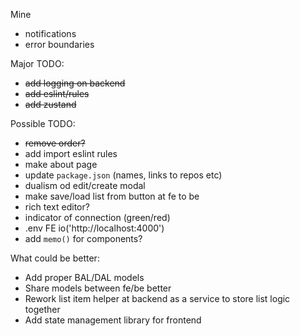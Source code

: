 Mine
- notifications
- error boundaries

Major TODO:
- ~~add logging on backend~~
- ~~add eslint/rules~~
- ~~add zustand~~

Possible TODO:
- ~~remove order?~~
- add import eslint rules
- make about page
- update `package.json` (names, links to repos etc)
- dualism od edit/create modal
- make save/load list from button at fe to be
- rich text editor?
- indicator of connection (green/red)
- .env FE io('http://localhost:4000')
- add `memo()` for components?

What could be better:
- Add proper BAL/DAL models
- Share models between fe/be better
- Rework list item helper at backend as a service to store list logic together
- Add state management library for frontend